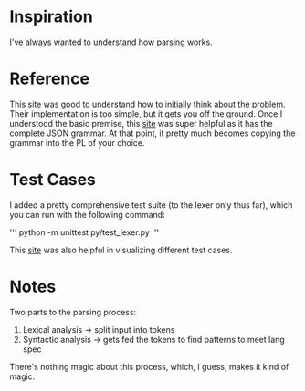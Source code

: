 # Inspiration
I've always wanted to understand how parsing works.

# Reference
This [site](https://notes.eatonphil.com/writing-a-simple-json-parser.html) was good to understand how to initially think about the problem. Their implementation is too simple, but it gets you off the ground.
Once I understood the basic premise, this [site](https://www.crockford.com/mckeeman.html) was super helpful as it has the complete JSON grammar.
At that point, it pretty much becomes copying the grammar into the PL of your choice.

# Test Cases
I added a pretty comprehensive test suite (to the lexer only thus far), which you can run with the following command:

'''
python -m unittest py/test_lexer.py
'''

This [site](https://jsonlint.com/) was also helpful in visualizing different test cases.

# Notes
Two parts to the parsing process:
1) Lexical analysis -> split input into tokens
2) Syntactic analysis -> gets fed the tokens to find patterns to meet lang spec

There's nothing magic about this process, which, I guess, makes it kind of magic.
